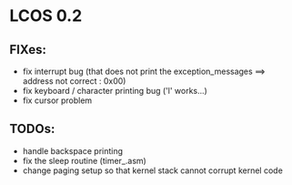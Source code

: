 
# LCOS 0.2

## FIXes:
* fix interrupt bug (that does not print the exception_messages ==>
	address not correct : 0x00)
* fix keyboard / character printing bug ('l' works...)
* fix cursor problem

## TODOs:
* handle backspace printing
* fix the sleep routine (timer_.asm)
* change paging setup so that kernel stack cannot corrupt kernel code
